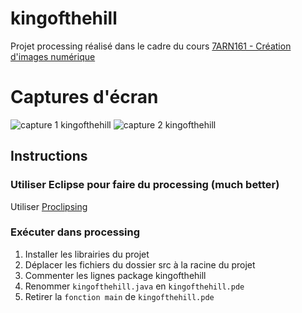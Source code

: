 # kingofthehill

Projet processing réalisé dans le cadre du cours [7ARN161 - Création d'images numérique](http://cours.uqac.ca/7ARN161)

# Captures d'écran
![capture 1 kingofthehill](https://raw.githubusercontent.com/GabLeRoux/kingofthehill/master/src/screenshots/1.png)
![capture 2 kingofthehill](https://raw.githubusercontent.com/GabLeRoux/kingofthehill/master/src/screenshots/2.png)

## Instructions

### Utiliser Eclipse pour faire du processing (much better)

Utiliser [Proclipsing](https://code.google.com/p/proclipsing/wiki/GettingStarted)

### Exécuter dans processing

1. Installer les librairies du projet
2. Déplacer les fichiers du dossier src à la racine du projet
3. Commenter les lignes package kingofthehill
4. Renommer `kingofthehill.java` en `kingofthehill.pde`
5. Retirer la `fonction main` de `kingofthehill.pde`